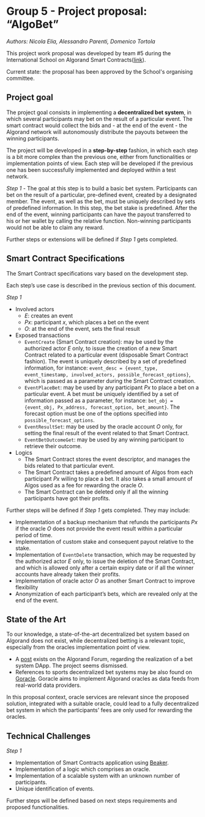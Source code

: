 # Group 5 - Project proposal: “AlgoBet”

_Authors: Nicola Elia, Alessandro Parenti, Domenico Tortola_

This project work proposal was developed by team #5 during the International School on Algorand Smart Contracts([link](https://algorand-school.github.io/algorand-school/)).

Current state: the proposal has been approved by the School's organising committee.

## Project goal

The project goal consists in implementing a **decentralized bet system**, in which several participants may bet on the result of a particular event. The smart contract would collect the bids and - at the end of the event - the Algorand network will autonomously distribute the payouts between the winning participants.

The project will be developed in a **step-by-step** fashion, in which each step is a bit more complex than the previous one, either from functionalities or implementation points of view. Each step will be developed if the previous one has been successfully implemented and deployed within a test network.

_Step 1_ - The goal at this step is to build a basic bet system. Participants can bet on the result of a particular, pre-defined event, created by a designated member. The event, as well as the bet, must be uniquely described by sets of predefined information. In this step, the bet stake is predefined. After the end of the event, winning participants can have the payout transferred to his or her wallet by calling the relative function. Non-winning participants would not be able to claim any reward.

Further steps or extensions will be defined if _Step 1_ gets completed.

## Smart Contract Specifications

The Smart Contract specifications vary based on the development step.

Each step’s use case is described in the previous section of this document.

_Step 1_

- Involved actors
  - _E_: creates an event
  - _Px_: participant _x_, which places a bet on the event
  - _O_: at the end of the event, sets the final result
- Exposed transactions
  - `EventCreate` (Smart Contract creation): may be used by the authorized actor _E_ only, to issue the creation of a new Smart Contract related to a particular event (disposable Smart Contract fashion). The event is uniquely described by a set of predefined information, for instance: `event_desc = {event_type, event_timestamp, involved_actors, possible_forecast_options}`, which is passed as a parameter during the Smart Contract creation.
  - `EventPlaceBet`: may be used by any participant _Px_ to place a bet on a particular event. A bet must be uniquely identified by a set of information passed as a parameter, for instance: `bet_obj = {event_obj, Px_address, forecast_option, bet_amount}`. The forecast option must be one of the options specified into `possible_forecast_options`.
  - `EventResultSet`: may be used by the oracle account _O_ only, for setting the final result of the event related to that Smart Contract.
  - `EventBetOutcomeGet`: may be used by any winning participant to retrieve their outcome.
- Logics
  - The Smart Contract stores the event descriptor, and manages the bids related to that particular event.
  - The Smart Contract takes a predefined amount of Algos from each participant _Px_ willing to place a bet. It also takes a small amount of Algos used as a fee for rewarding the oracle _O_.
  - The Smart Contract can be deleted only if all the winning participants have got their profits.

Further steps will be defined if _Step 1_ gets completed. They may include:

- Implementation of a backup mechanism that refunds the participants _Px_ if the oracle _O_ does not provide the event result within a particular period of time.
- Implementation of custom stake and consequent payout relative to the stake.
- Implementation of `EventDelete` transaction, which may be requested by the authorized actor _E_ only, to issue the deletion of the Smart Contract, and which is allowed only after a certain expiry date or if all the winner accounts have already taken their profits.
- Implementation of oracle actor _O_ as another Smart Contract to improve flexibility
- Anonymization of each participant’s bets, which are revealed only at the end of the event.

## State of the Art

To our knowledge, a state-of-the-art decentralized bet system based on Algorand does not exist, while decentralized betting is a relevant topic, especially from the oracles implementation point of view.

- A [post](https://forum.algorand.org/t/algorand-bet-my-first-attempt-at-a-dapp/3957) exists on the Algorand Forum, regarding the realization of a bet system DApp. The project seems dismissed.
- References to sports decentralized bet systems may be also found on [Goracle](https://www.goracle.io/post/algorand-the-future-of-sports-betting). Goracle aims to implement Algorand oracles as data feeds from real-world data providers.

In this proposal context, oracle services are relevant since the proposed solution, integrated with a suitable oracle, could lead to a fully decentralized bet system in which the participants' fees are only used for rewarding the oracles.

## Technical Challenges

_Step 1_

- Implementation of Smart Contracts application using [Beaker](https://github.com/algorand-devrel/beaker).
- Implementation of a logic which comprises an oracle.
- Implementation of a scalable system with an unknown number of participants.
- Unique identification of events.

Further steps will be defined based on next steps requirements and proposed functionalities.
